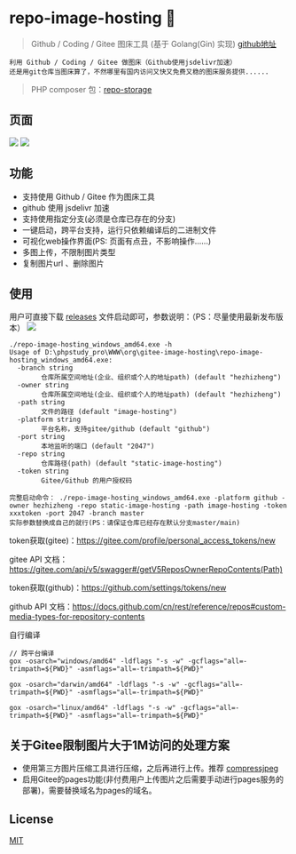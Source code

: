 # repo-image-hosting 🐽

> Github / Coding / Gitee 图床工具 (基于 Golang(Gin) 实现) [github地址](https://github.com/hezhizheng/repo-image-hosting)

```
利用 Github / Coding / Gitee 做图床（Github使用jsdelivr加速）
还是用git仓库当图床算了，不然哪里有国内访问又快又免费又稳的图床服务提供......
```

> PHP composer 包：[repo-storage](https://github.com/hezhizheng/repo-storage)

## 页面
![](https://cdn.learnku.com/uploads/images/202102/07/6843/crh7ytVwiz.png)
![](https://cdn.learnku.com/uploads/images/202102/07/6843/8CY2HIkX5x.gif!large)

## 功能
- 支持使用 Github / Gitee 作为图床工具
- github 使用 jsdelivr 加速
- 支持使用指定分支(必须是仓库已存在的分支)
- 一键启动，跨平台支持，运行只依赖编译后的二进制文件
- 可视化web操作界面(PS: 页面有点丑，不影响操作......)
- 多图上传，不限制图片类型
- 复制图片url 、删除图片

## 使用
用户可直接下载 [releases](https://github.com/hezhizheng/repo-image-hosting/releases) 文件启动即可，参数说明：（PS：尽量使用最新发布版本）
![](https://cdn.jsdelivr.net/gh/hezhizheng/static-image-hosting@master/image-hosting/20210222093638_VUQZUKNZGAXXSXJI.png)

```
./repo-image-hosting_windows_amd64.exe -h
Usage of D:\phpstudy_pro\WWW\org\gitee-image-hosting\repo-image-hosting_windows_amd64.exe:
  -branch string
        仓库所属空间地址(企业、组织或个人的地址path) (default "hezhizheng")
  -owner string
        仓库所属空间地址(企业、组织或个人的地址path) (default "hezhizheng")
  -path string
        文件的路径 (default "image-hosting")
  -platform string
        平台名称，支持gitee/github (default "github")
  -port string
        本地监听的端口 (default "2047")
  -repo string
        仓库路径(path) (default "static-image-hosting")
  -token string
        Gitee/Github 的用户授权码
```

```
完整启动命令： ./repo-image-hosting_windows_amd64.exe -platform github -owner hezhizheng -repo static-image-hosting -path image-hosting -token xxxtoken -port 2047 -branch master
实际参数替换成自己的就行(PS：请保证仓库已经存在默认分支master/main)
```

token获取(gitee)：https://gitee.com/profile/personal_access_tokens/new

gitee API 文档：https://gitee.com/api/v5/swagger#/getV5ReposOwnerRepoContents(Path)

token获取(github)：https://github.com/settings/tokens/new

github API 文档：https://docs.github.com/cn/rest/reference/repos#custom-media-types-for-repository-contents

自行编译
```
// 跨平台编译
gox -osarch="windows/amd64" -ldflags "-s -w" -gcflags="all=-trimpath=${PWD}" -asmflags="all=-trimpath=${PWD}"

gox -osarch="darwin/amd64" -ldflags "-s -w" -gcflags="all=-trimpath=${PWD}" -asmflags="all=-trimpath=${PWD}"

gox -osarch="linux/amd64" -ldflags "-s -w" -gcflags="all=-trimpath=${PWD}" -asmflags="all=-trimpath=${PWD}"
```


## 关于Gitee限制图片大于1M访问的处理方案
- 使用第三方图片压缩工具进行压缩，之后再进行上传。推荐 [compressjpeg](https://compressjpeg.com/zh/)
- 启用Gitee的pages功能(非付费用户上传图片之后需要手动进行pages服务的部署)，需要替换域名为pages的域名。


## License
[MIT](./LICENSE.txt)
